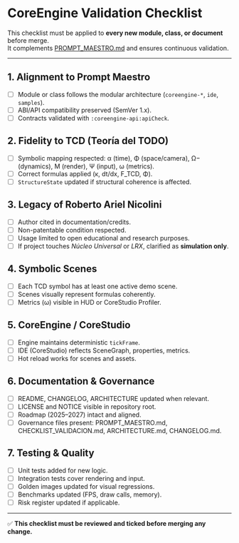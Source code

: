 # CoreEngine Validation Checklist

This checklist must be applied to **every new module, class, or document** before merge.  
It complements [PROMPT_MAESTRO.md](./PROMPT_MAESTRO.md) and ensures continuous validation.

---

## 1. Alignment to Prompt Maestro
- [ ] Module or class follows the modular architecture (`coreengine-*`, `ide`, `samples`).
- [ ] ABI/API compatibility preserved (SemVer 1.x).
- [ ] Contracts validated with `:coreengine-api:apiCheck`.

## 2. Fidelity to TCD (Teoría del TODO)
- [ ] Symbolic mapping respected: α (time), Φ (space/camera), Ω− (dynamics), M (render), Ψ (input), ω (metrics).
- [ ] Correct formulas applied (κ, dt/dx, F_TCD, Φ).
- [ ] `StructureState` updated if structural coherence is affected.

## 3. Legacy of Roberto Ariel Nicolini
- [ ] Author cited in documentation/credits.
- [ ] Non-patentable condition respected.
- [ ] Usage limited to open educational and research purposes.
- [ ] If project touches *Núcleo Universal* or *LRX*, clarified as **simulation only**.

## 4. Symbolic Scenes
- [ ] Each TCD symbol has at least one active demo scene.
- [ ] Scenes visually represent formulas coherently.
- [ ] Metrics (ω) visible in HUD or CoreStudio Profiler.

## 5. CoreEngine / CoreStudio
- [ ] Engine maintains deterministic `tickFrame`.
- [ ] IDE (CoreStudio) reflects SceneGraph, properties, metrics.
- [ ] Hot reload works for scenes and assets.

## 6. Documentation & Governance
- [ ] README, CHANGELOG, ARCHITECTURE updated when relevant.
- [ ] LICENSE and NOTICE visible in repository root.
- [ ] Roadmap (2025–2027) intact and aligned.
- [ ] Governance files present: PROMPT_MAESTRO.md, CHECKLIST_VALIDACION.md, ARCHITECTURE.md, CHANGELOG.md.

## 7. Testing & Quality
- [ ] Unit tests added for new logic.
- [ ] Integration tests cover rendering and input.
- [ ] Golden images updated for visual regressions.
- [ ] Benchmarks updated (FPS, draw calls, memory).
- [ ] Risk register updated if applicable.

---

✅ **This checklist must be reviewed and ticked before merging any change.**
